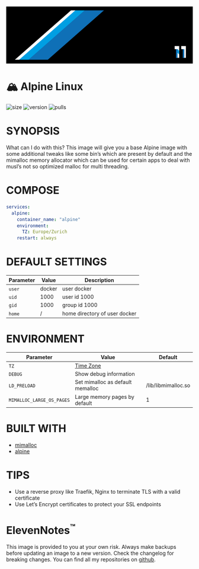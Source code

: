 ![Banner](https://github.com/11notes/defaults/blob/main/static/img/banner.png?raw=true)

# 🏔️ Alpine Linux
![size](https://img.shields.io/docker/image-size/11notes/alpine/3.20.3?color=0eb305) ![version](https://img.shields.io/docker/v/11notes/alpine/3.20.3?color=eb7a09) ![pulls](https://img.shields.io/docker/pulls/11notes/alpine?color=2b75d6)

# SYNOPSIS
What can I do with this? This image will give you a base Alpine image with some additional tweaks like some bin’s which are present by default and the mimalloc memory allocator which can be used for certain apps to deal with musl’s not so optimized malloc for multi threading. 

# COMPOSE
```yaml
services:
  alpine:
    container_name: "alpine"
    environment:
      TZ: Europe/Zurich
    restart: always
```

# DEFAULT SETTINGS
| Parameter | Value | Description |
| --- | --- | --- |
| `user` | docker | user docker |
| `uid` | 1000 | user id 1000 |
| `gid` | 1000 | group id 1000 |
| `home` | / | home directory of user docker |

# ENVIRONMENT
| Parameter | Value | Default |
| --- | --- | --- |
| `TZ` | [Time Zone](https://en.wikipedia.org/wiki/List_of_tz_database_time_zones) | |
| `DEBUG` | Show debug information | |
| `LD_PRELOAD` | Set mimalloc as default memalloc | /lib/libmimalloc.so |
| `MIMALLOC_LARGE_OS_PAGES` | Large memory pages by default | 1 |

# BUILT WITH
* [mimalloc](https://github.com/microsoft/mimalloc)
* [alpine](https://alpinelinux.org)

# TIPS
* Use a reverse proxy like Traefik, Nginx to terminate TLS with a valid certificate
* Use Let’s Encrypt certificates to protect your SSL endpoints

# ElevenNotes<sup>™️</sup>
This image is provided to you at your own risk. Always make backups before updating an image to a new version. Check the changelog for breaking changes. You can find all my repositories on [github](https://github.com/11notes).
    
